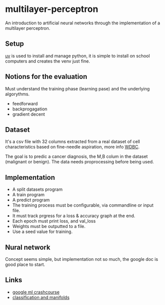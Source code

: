 # multilayer-perceptron

An introduction to artificial neural networks through the implementation of a
multilayer perceptron.


## Setup

[uv](https://github.com/astral-sh/uv) is used to install and manage python,
it is simple to install on school computers and creates the venv just fine.

## Notions for the evaluation

Must understand the training phase (learning pase) and the underlying
algorythms.

- feedforward
- backprogagation
- gradient decent

## Dataset

It's a csv file with 32 columns extracted from a real dataset of cell
characteristics based on fine-needle aspiration, more info
[WDBC](https://archive.ics.uci.edu/ml/machine-learning-databases/breast-cancer-wisconsin/wdbc.names).

The goal is to predic a cancer diagnosis, the M,B colum in the dataset
(malignant or benign). The data needs proprocessing before being used.

## Implementation


- A split datasets program
- A train program
- A predict program
- The training process must be configurable, via commandline or input file.
- It must track prgress for a loss & accuracy graph at the end.
- Each epoch must print loss, and val\_loss
- Weights must be outputted to a file.
- Use a seed value for training.


## Nural network
Concept seems simple, but implementation not so much, the google doc is good
place to start.

## Links

- [google ml crashcourse](https://developers.google.com/machine-learning/crash-course/neural-networks)
- [classification and manifolds](https://colah.github.io/posts/2014-03-NN-Manifolds-Topology/)

